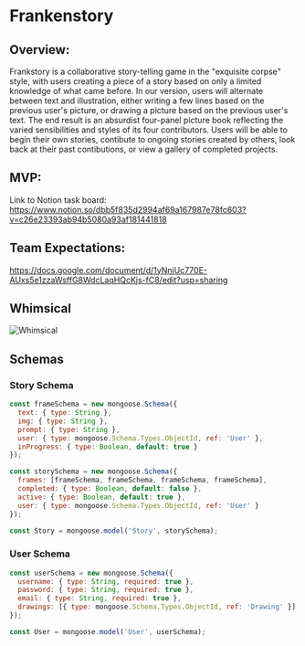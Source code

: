 # Frankenstory

## Overview:

Frankstory is a collaborative story-telling game in the "exquisite corpse" style, with users creating a piece of a story based on only a limited knowledge of what came before. In our version, users will alternate between text and illustration, either writing a few lines based on the previous user's picture, or drawing a picture based on the previous user's text. The end result is an absurdist four-panel picture book reflecting the varied sensibilities and styles of its four contributors. Users will be able to begin their own stories, contibute to ongoing stories created by others, look back at their past contibutions, or view a gallery of completed projects. 

## MVP: 

Link to Notion task board: https://www.notion.so/dbb5f835d2994af69a167987e78fc603?v=c26e23393ab94b5080a93af181441818

## Team Expectations: 
https://docs.google.com/document/d/1yNniUc770E-AUxs5e1zzaWsffG8WdcLaqHQcKjs-fC8/edit?usp=sharing

## Whimsical 

![Whimsical](https://user-images.githubusercontent.com/122040169/225676106-3e43cf96-d787-4cc3-9e0a-ab3a5439ee64.jpg)


## Schemas

### Story Schema

```js
const frameSchema = new mongoose.Schema({
  text: { type: String },
  img: { type: String },
  prompt: { type: String },
  user: { type: mongoose.Schema.Types.ObjectId, ref: 'User' },
  inProgress: { type: Boolean, default: true }
});

const storySchema = new mongoose.Schema({
  frames: [frameSchema, frameSchema, frameSchema, frameSchema],
  completed: { type: Boolean, default: false },
  active: { type: Boolean, default: true },
  user: { type: mongoose.Schema.Types.ObjectId, ref: 'User' }
});

const Story = mongoose.model('Story', storySchema);
```

### User Schema

```js
const userSchema = new mongoose.Schema({
  username: { type: String, required: true },
  password: { type: String, required: true },
  email: { type: String, required: true },
  drawings: [{ type: mongoose.Schema.Types.ObjectId, ref: 'Drawing' }]
});

const User = mongoose.model('User', userSchema);
```

